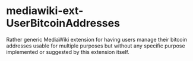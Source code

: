 # mediawiki-ext-UserBitcoinAddresses
Rather generic MediaWiki extension for having users manage their bitcoin addresses usable for multiple purposes but without any specific purpose implemented or suggested by this extension itself.
